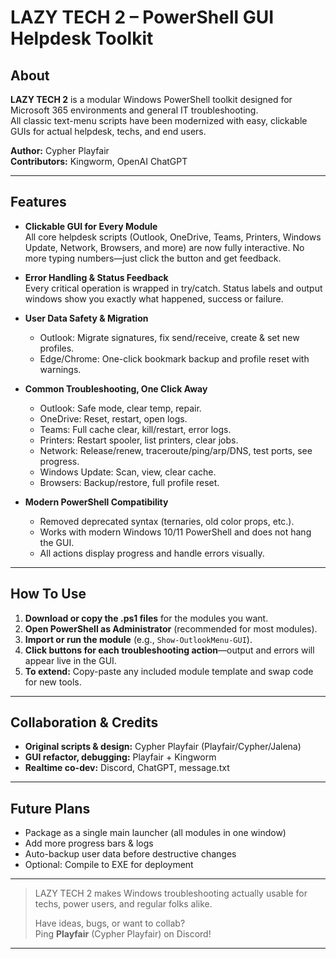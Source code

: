 # LAZY TECH 2 – PowerShell GUI Helpdesk Toolkit

## About

**LAZY TECH 2** is a modular Windows PowerShell toolkit designed for Microsoft 365 environments and general IT troubleshooting.  
All classic text-menu scripts have been modernized with easy, clickable GUIs for actual helpdesk, techs, and end users.

**Author:** Cypher Playfair  
**Contributors:** Kingworm, OpenAI ChatGPT

---

## Features

- **Clickable GUI for Every Module**  
  All core helpdesk scripts (Outlook, OneDrive, Teams, Printers, Windows Update, Network, Browsers, and more) are now fully interactive. No more typing numbers—just click the button and get feedback.

- **Error Handling & Status Feedback**  
  Every critical operation is wrapped in try/catch. Status labels and output windows show you exactly what happened, success or failure.

- **User Data Safety & Migration**
  - Outlook: Migrate signatures, fix send/receive, create & set new profiles.
  - Edge/Chrome: One-click bookmark backup and profile reset with warnings.

- **Common Troubleshooting, One Click Away**
  - Outlook: Safe mode, clear temp, repair.
  - OneDrive: Reset, restart, open logs.
  - Teams: Full cache clear, kill/restart, error logs.
  - Printers: Restart spooler, list printers, clear jobs.
  - Network: Release/renew, traceroute/ping/arp/DNS, test ports, see progress.
  - Windows Update: Scan, view, clear cache.
  - Browsers: Backup/restore, full profile reset.

- **Modern PowerShell Compatibility**
  - Removed deprecated syntax (ternaries, old color props, etc.).
  - Works with modern Windows 10/11 PowerShell and does not hang the GUI.
  - All actions display progress and handle errors visually.

---

## How To Use

1. **Download or copy the .ps1 files** for the modules you want.
2. **Open PowerShell as Administrator** (recommended for most modules).
3. **Import or run the module** (e.g., `Show-OutlookMenu-GUI`).
4. **Click buttons for each troubleshooting action**—output and errors will appear live in the GUI.
5. **To extend:** Copy-paste any included module template and swap code for new tools.

---

## Collaboration & Credits

- **Original scripts & design:** Cypher Playfair (Playfair/Cypher/Jalena)
- **GUI refactor, debugging:** Playfair + Kingworm
- **Realtime co-dev:** Discord, ChatGPT, message.txt

---

## Future Plans

- Package as a single main launcher (all modules in one window)
- Add more progress bars & logs
- Auto-backup user data before destructive changes
- Optional: Compile to EXE for deployment

---

> LAZY TECH 2 makes Windows troubleshooting actually usable for techs, power users, and regular folks alike.
>
> Have ideas, bugs, or want to collab?  
> Ping **Playfair** (Cypher Playfair) on Discord!

---

